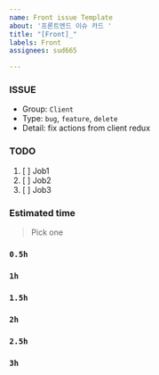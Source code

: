 ```yaml
---
name: Front issue Template
about: '프론트엔드 이슈 카드 '
title: "[Front]_"
labels: Front
assignees: sud665

---
```


### ISSUE
- Group:  `Client`
- Type: `bug`, `feature`, `delete`
- Detail: fix actions from client redux

### TODO
1. [ ] Job1
2. [ ] Job2
3. [ ] Job3

### Estimated time
> Pick one
### `0.5h`
### `1h`
### `1.5h`
### `2h`
### `2.5h`
### `3h`
